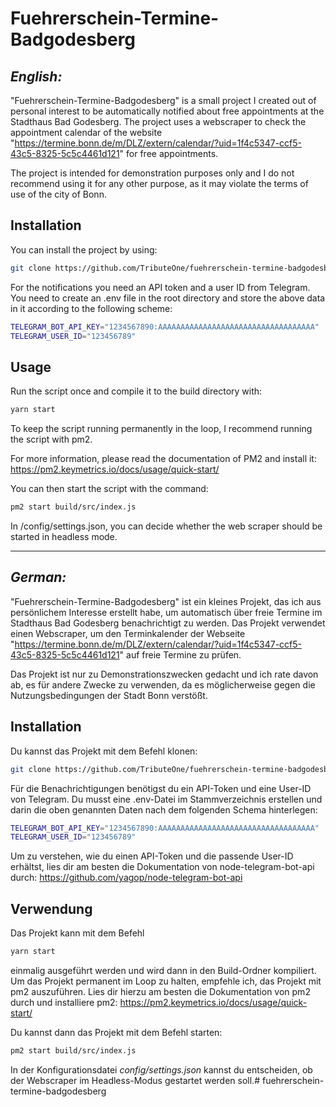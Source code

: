 # Fuehrerschein-Termine-Badgodesberg

## _English:_
"Fuehrerschein-Termine-Badgodesberg" is a small project I created out of personal interest to be automatically notified about free appointments at the Stadthaus Bad Godesberg. The project uses a webscraper to check the appointment calendar of the website "https://termine.bonn.de/m/DLZ/extern/calendar/?uid=1f4c5347-ccf5-43c5-8325-5c5c4461d121" for free appointments.

The project is intended for demonstration purposes only and I do not recommend using it for any other purpose, as it may violate the terms of use of the city of Bonn.

## Installation
You can install the project by using:
```sh
git clone https://github.com/TributeOne/fuehrerschein-termine-badgodesberg
```

For the notifications you need an API token and a user ID from Telegram. You need to create an .env file in the root directory and store the above data in it according to the following scheme:

```sh
TELEGRAM_BOT_API_KEY="1234567890:AAAAAAAAAAAAAAAAAAAAAAAAAAAAAAAAAAA"
TELEGRAM_USER_ID="123456789"
```

## Usage
Run the script once and compile it to the build directory with:
```sh
yarn start
```

To keep the script running permanently in the loop, I recommend running the script with pm2.

For more information, please read the documentation of PM2 and install it:
https://pm2.keymetrics.io/docs/usage/quick-start/


You can then start the script with the command:
```sh
pm2 start build/src/index.js
```

In /config/settings.json, you can decide whether the web scraper should be started in headless mode.

---

## _German:_
"Fuehrerschein-Termine-Badgodesberg" ist ein kleines Projekt, das ich aus persönlichem Interesse erstellt habe, um automatisch über freie Termine im Stadthaus Bad Godesberg benachrichtigt zu werden. Das Projekt verwendet einen Webscraper, um den Terminkalender der Webseite "https://termine.bonn.de/m/DLZ/extern/calendar/?uid=1f4c5347-ccf5-43c5-8325-5c5c4461d121" auf freie Termine zu prüfen.

Das Projekt ist nur zu Demonstrationszwecken gedacht und ich rate davon ab, es für andere Zwecke zu verwenden, da es möglicherweise gegen die Nutzungsbedingungen der Stadt Bonn verstößt.

## Installation
Du kannst das Projekt mit dem Befehl klonen:
```sh
git clone https://github.com/TributeOne/fuehrerschein-termine-badgodesberg
```

Für die Benachrichtigungen benötigst du ein API-Token und eine User-ID von Telegram. Du musst eine .env-Datei im Stammverzeichnis erstellen und darin die oben genannten Daten nach dem folgenden Schema hinterlegen:
```sh
TELEGRAM_BOT_API_KEY="1234567890:AAAAAAAAAAAAAAAAAAAAAAAAAAAAAAAAAAA"
TELEGRAM_USER_ID="123456789"
```
Um zu verstehen, wie du einen API-Token und die passende User-ID erhältst, lies dir am besten die Dokumentation von node-telegram-bot-api durch: https://github.com/yagop/node-telegram-bot-api

## Verwendung
Das Projekt kann mit dem Befehl
```sh
yarn start
```
einmalig ausgeführt werden und wird dann in den Build-Ordner kompiliert. Um das Projekt permanent im Loop zu halten, empfehle ich, das Projekt mit pm2 auszuführen. Lies dir hierzu am besten die Dokumentation von pm2 durch und installiere pm2: https://pm2.keymetrics.io/docs/usage/quick-start/

Du kannst dann das Projekt mit dem Befehl starten:
```sh
pm2 start build/src/index.js
```

In der Konfigurationsdatei _config/settings.json_ kannst du entscheiden, ob der Webscraper im Headless-Modus gestartet werden soll.# fuehrerschein-termine-badgodesberg
